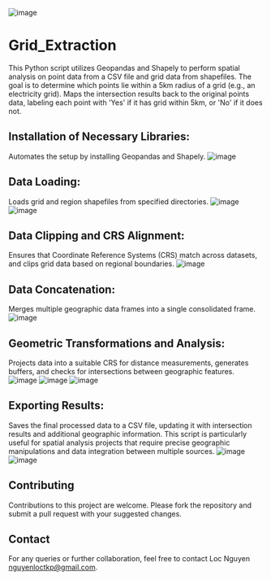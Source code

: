 ![image](https://github.com/LocNguyenTKP/Grid_Extraction/assets/66542803/8ccea15e-dc5d-4cd0-b45b-477167c1658f)

# Grid_Extraction

This Python script utilizes Geopandas and Shapely to perform spatial analysis on point data from a CSV file and grid data from shapefiles. The goal is to determine which points lie within a 5km radius of a grid (e.g., an electricity grid). Maps the intersection results back to the original points data, labeling each point with 'Yes' if it has grid within 5km, or 'No' if it does not.

## Installation of Necessary Libraries:
Automates the setup by installing Geopandas and Shapely.
![image](https://github.com/LocNguyenTKP/Grid_Extraction/assets/66542803/2f9f4606-0260-4482-b84a-a745fe9a2ab6)

## Data Loading: 
Loads grid and region shapefiles from specified directories.
![image](https://github.com/LocNguyenTKP/Grid_Extraction/assets/66542803/cdc0ea73-e749-4e5c-8df5-18f263969a2e)
![image](https://github.com/LocNguyenTKP/Grid_Extraction/assets/66542803/a3e3eff4-0712-457a-81d7-70f8baf6e8b2)

## Data Clipping and CRS Alignment: 
Ensures that Coordinate Reference Systems (CRS) match across datasets, and clips grid data based on regional boundaries.
![image](https://github.com/LocNguyenTKP/Grid_Extraction/assets/66542803/539233dc-69a8-43af-bcc4-08d5ff558109)

## Data Concatenation: 
Merges multiple geographic data frames into a single consolidated frame.
![image](https://github.com/LocNguyenTKP/Grid_Extraction/assets/66542803/0f46ea48-dde1-4691-ac2f-31b6f605d67b)

## Geometric Transformations and Analysis:
Projects data into a suitable CRS for distance measurements, generates buffers, and checks for intersections between geographic features.
![image](https://github.com/LocNguyenTKP/Grid_Extraction/assets/66542803/b50500b5-8f4c-49a6-8711-c5e1c5529651)
![image](https://github.com/LocNguyenTKP/Grid_Extraction/assets/66542803/a4a3814e-106e-4d26-8ae4-536d1da975d8)
![image](https://github.com/LocNguyenTKP/Grid_Extraction/assets/66542803/339e55ea-08c6-4a27-941e-bb7bb0e90cb6)

## Exporting Results: 
Saves the final processed data to a CSV file, updating it with intersection results and additional geographic information.
This script is particularly useful for spatial analysis projects that require precise geographic manipulations and data integration between multiple sources.
![image](https://github.com/LocNguyenTKP/Grid_Extraction/assets/66542803/378d9ea5-047f-40f9-9b8c-7b2641e7eab2)
![image](https://github.com/LocNguyenTKP/Grid_Extraction/assets/66542803/8fc83077-f5b9-4091-a3aa-2fb5652de1e4)

## Contributing
Contributions to this project are welcome. Please fork the repository and submit a pull request with your suggested changes.

## Contact
For any queries or further collaboration, feel free to contact Loc Nguyen nguyenloctkp@gmail.com.
